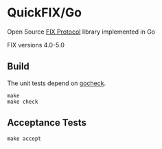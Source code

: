 QuickFIX/Go
===========

Open Source [FIX Protocol](http://www.fixprotocol.org/) library implemented in Go

FIX versions 4.0-5.0

Build
-----

The unit tests depend on [gocheck](http://labix.org/gocheck).

    make
    make check

Acceptance Tests
----------------

    make accept
